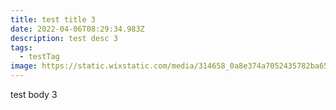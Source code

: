 ```yaml
---
title: test title 3
date: 2022-04-06T08:29:34.983Z
description: test desc 3
tags:
  - testTag
image: https://static.wixstatic.com/media/314658_0a8e374a7052435782ba653c75b0ad28~mv2.jpg/v1/fill/w_550,h_976,q_90/314658_0a8e374a7052435782ba653c75b0ad28~mv2.webp
---
```

test body 3